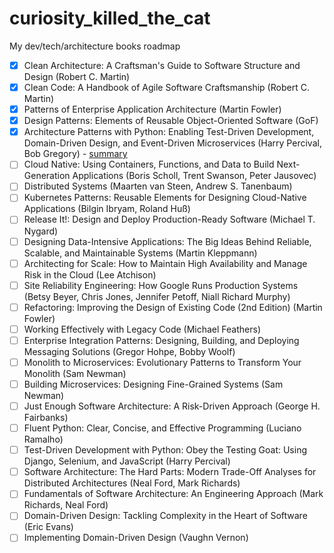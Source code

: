 # curiosity_killed_the_cat
My dev/tech/architecture books roadmap

- [x] Clean Architecture: A Craftsman's Guide to Software Structure and Design (Robert C. Martin)
- [x] Clean Code: A Handbook of Agile Software Craftsmanship (Robert C. Martin)
- [x] Patterns of Enterprise Application Architecture (Martin Fowler)
- [x] Design Patterns: Elements of Reusable Object-Oriented Software (GoF)
- [x] Architecture Patterns with Python: Enabling Test-Driven Development, Domain-Driven Design, and Event-Driven Microservices (Harry Percival, Bob Gregory) - [summary](https://github.com/ihoochie/python_arch_patterns)
- [ ] Cloud Native: Using Containers, Functions, and Data to Build Next-Generation Applications (Boris Scholl, Trent Swanson, Peter Jausovec)
- [ ] Distributed Systems (Maarten van Steen, Andrew S. Tanenbaum)
- [ ] Kubernetes Patterns: Reusable Elements for Designing Cloud-Native Applications (Bilgin Ibryam, Roland Huß)
- [ ] Release It!: Design and Deploy Production-Ready Software (Michael T. Nygard)
- [ ] Designing Data-Intensive Applications: The Big Ideas Behind Reliable, Scalable, and Maintainable Systems (Martin Kleppmann)
- [ ] Architecting for Scale: How to Maintain High Availability and Manage Risk in the Cloud (Lee Atchison)
- [ ] Site Reliability Engineering: How Google Runs Production Systems (Betsy Beyer, Chris Jones, Jennifer Petoff, Niall Richard Murphy)
- [ ] Refactoring: Improving the Design of Existing Code (2nd Edition) (Martin Fowler)
- [ ] Working Effectively with Legacy Code (Michael Feathers)
- [ ] Enterprise Integration Patterns: Designing, Building, and Deploying Messaging Solutions (Gregor Hohpe, Bobby Woolf)
- [ ] Monolith to Microservices: Evolutionary Patterns to Transform Your Monolith (Sam Newman)
- [ ] Building Microservices: Designing Fine-Grained Systems (Sam Newman)
- [ ] Just Enough Software Architecture: A Risk-Driven Approach (George H. Fairbanks)
- [ ] Fluent Python: Clear, Concise, and Effective Programming (Luciano Ramalho)
- [ ] Test-Driven Development with Python: Obey the Testing Goat: Using Django, Selenium, and JavaScript (Harry Percival)
- [ ] Software Architecture: The Hard Parts: Modern Trade-Off Analyses for Distributed Architectures (Neal Ford, Mark Richards)
- [ ] Fundamentals of Software Architecture: An Engineering Approach (Mark Richards, Neal Ford)
- [ ] Domain-Driven Design: Tackling Complexity in the Heart of Software (Eric Evans)
- [ ] Implementing Domain-Driven Design (Vaughn Vernon)

